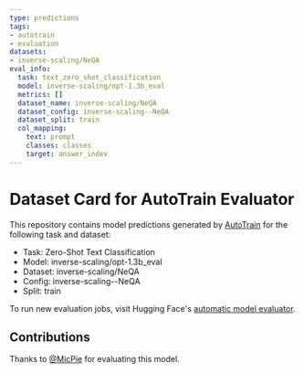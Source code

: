 ```yaml
---
type: predictions
tags:
- autotrain
- evaluation
datasets:
- inverse-scaling/NeQA
eval_info:
  task: text_zero_shot_classification
  model: inverse-scaling/opt-1.3b_eval
  metrics: []
  dataset_name: inverse-scaling/NeQA
  dataset_config: inverse-scaling--NeQA
  dataset_split: train
  col_mapping:
    text: prompt
    classes: classes
    target: answer_index
---
```

# Dataset Card for AutoTrain Evaluator

This repository contains model predictions generated by [AutoTrain](https://huggingface.co/autotrain) for the following task and dataset:

* Task: Zero-Shot Text Classification
* Model: inverse-scaling/opt-1.3b_eval
* Dataset: inverse-scaling/NeQA
* Config: inverse-scaling--NeQA
* Split: train

To run new evaluation jobs, visit Hugging Face's [automatic model evaluator](https://huggingface.co/spaces/autoevaluate/model-evaluator).

## Contributions

Thanks to [@MicPie](https://huggingface.co/MicPie) for evaluating this model.